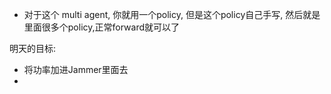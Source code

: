 + 对于这个 multi agent, 你就用一个policy, 但是这个policy自己手写, 然后就是里面很多个policy,正常forward就可以了

明天的目标:

+ 将功率加进Jammer里面去
+ 